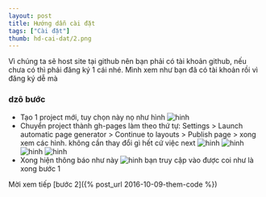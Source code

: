 ```yaml
---
layout: post
title: Hướng dẫn cài đặt
tags: ["Cài đặt"]
thumb: hd-cai-dat/2.png
---
```

Vì chúng ta sẽ host site tại github nên bạn phải có tài khoản github, nếu chưa có thì phải đăng ký 1 cái nhé.
Mình xem như bạn đã có tài khoản rồi vì đăng ký dễ mà

### dzô bước
- Tạo 1 project mới, tuy chọn này nọ như hình
![hinh]({{site.asset}}/hd-cai-dat/2.png)
- Chuyển project thành gh-pages làm theo thứ tự:
Settings > Launch automatic page generator > Continue to layouts > Publish page > xong
xem các hình. không cần thay đổi gì hết cứ việc next
![hinh]({{site.asset}}/hd-cai-dat/3.png)
![hinh]({{site.asset}}/hd-cai-dat/4.png)
![hinh]({{site.asset}}/hd-cai-dat/5.png)
![hinh]({{site.asset}}/hd-cai-dat/6.png)
- Xong hiện thông báo như này
![hinh]({{site.asset}}/hd-cai-dat/7.png)
bạn truy cập vào được coi như là xong bước 1

Mời xem tiếp [bước 2]({% post_url 2016-10-09-them-code %})

